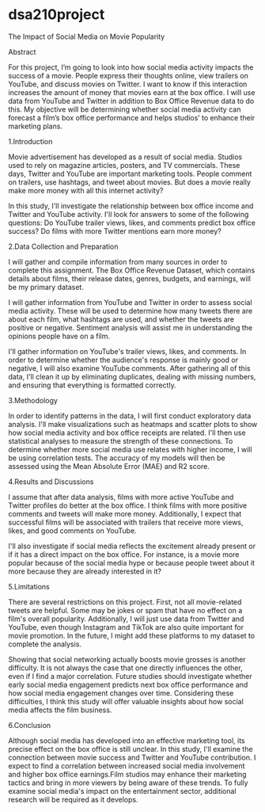 # dsa210project

The Impact of Social Media on Movie Popularity

Abstract

For this project, I’m going to look into how social media activity impacts the success of a movie. People express their thoughts online, view trailers on YouTube, and discuss movies on Twitter. I want to know if this interaction increases the amount of money that movies earn at the box office. I will use data from YouTube and Twitter in addition to Box Office Revenue data to do this. My objective will be determining whether social media activity can forecast a film’s box office performance and helps studios’ to enhance their marketing plans.

1.Introduction

Movie advertisement has developed as a result of social media. Studios used to rely on magazine articles, posters, and TV commercials. These days, Twitter and YouTube are important marketing tools. People comment on trailers, use hashtags, and tweet about movies. But does a movie really make more money with all this internet activity?

In this study, I'll investigate the relationship between box office income and Twitter and YouTube activity. I'll look for answers to some of the following questions: Do YouTube trailer views, likes, and comments predict box office success? Do films with more Twitter mentions earn more money?

2.Data Collection and Preparation 

I will gather and compile information from many sources in order to complete this assignment. The Box Office Revenue Dataset, which contains details about films, their release dates, genres, budgets, and earnings, will be my primary dataset.

I will gather information from YouTube and Twitter in order to assess social media activity. These will be used to determine how many tweets there are about each film, what hashtags are used, and whether the tweets are positive or negative. Sentiment analysis will assist me in understanding the opinions people have on a film.

I'll gather information on YouTube's trailer views, likes, and comments. In order to determine whether the audience's response is mainly good or negative, I will also examine YouTube comments. After gathering all of this data, I'll clean it up by eliminating duplicates, dealing with missing numbers, and ensuring that everything is formatted correctly.

3.Methodology

In order to identify patterns in the data, I will first conduct exploratory data analysis. I'll make visualizations such as heatmaps and scatter plots to show how social media activity and box office receipts are related. I'll then use statistical analyses to measure the strength of these connections. To determine whether more social media use relates with higher income, I will be using correlation tests. The accuracy of my models will then be assessed using the Mean Absolute Error (MAE) and R2 score.

4.Results and Discussions

I assume that after data analysis, films with more active YouTube and Twitter profiles do better at the box office. I think films with more positive comments and tweets will make more money. Additionally, I expect that successful films will be associated with trailers that receive more views, likes, and good comments on YouTube.

I'll also investigate if social media reflects the excitement already present or if it has a direct impact on the box office. For instance, is a movie more popular because of the social media hype or because people tweet about it more because they are already interested in it? 

5.Limitations

There are several restrictions on this project. First, not all movie-related tweets are helpful. Some may be jokes or spam that have no effect on a film's overall popularity. Additionally, I will just use data from Twitter and YouTube, even though Instagram and TikTok are also quite important for movie promotion. In the future, I might add these platforms to my dataset to complete the analysis.

Showing that social networking actually boosts movie grosses is another difficulty. It is not always the case that one directly influences the other, even if I find a major correlation. Future studies should investigate whether early social media engagement predicts next box office performance and how social media engagement changes over time. Considering these difficulties, I think this study will offer valuable insights about how social media affects the film business.

6.Conclusion

Although social media has developed into an effective marketing tool, its precise effect on the box office is still unclear. In this study, I'll examine the connection between movie success and Twitter and YouTube contribution. I expect to find a correlation between increased social media involvement and higher box office earnings.Film studios may enhance their marketing tactics and bring in more viewers by being aware of these trends. To fully examine social media's impact on the entertainment sector, additional research will be required as it develops.

